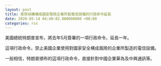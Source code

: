 ```yaml
---
layout: post
title: 美禁採購構成國安風險企業所製電信設備的行政命令延長
date: 2020-05-14 04:49:02.000000000 +08:00
categories: rss
---
```


美國總統特朗普宣布，將去年5月簽署的一項行政命令，延長一年。

這項行政命令，禁止美國企業使用對國家安全構成風險的企業所製造的電信設備。

一般相信，特朗普頒布的這項行政命令，直接針對中國企業華為及中興通訊等。
